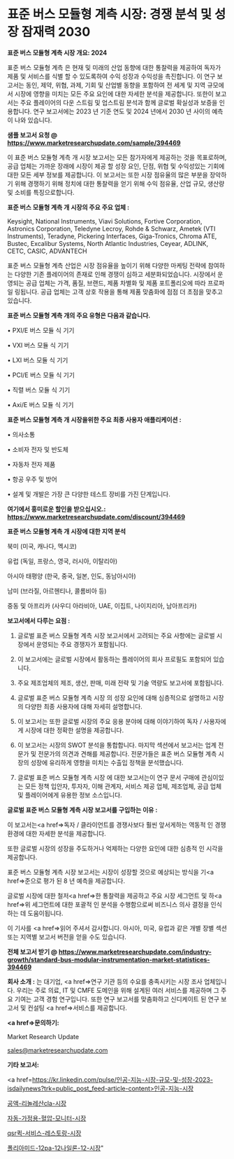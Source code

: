 # 표준 버스 모듈형 계측 시장: 경쟁 분석 및 성장 잠재력 2030

<strong>표준 버스 모듈형 계측 시장 개요: 2024</strong>

표준 버스 모듈형 계측 은 현재 및 미래의 산업 동향에 대한 통찰력을 제공하여 독자가 제품 및 서비스를 식별 할 수 있도록하여 수익 성장과 수익성을 촉진합니다. 이 연구 보고서는 동인, 제약, 위협, 과제, 기회 및 산업별 동향을 포함하여 전 세계 및 지역 규모에서 시장에 영향을 미치는 모든 주요 요인에 대한 자세한 분석을 제공합니다. 또한이 보고서는 주요 플레이어의 다운 스트림 및 업스트림 분석과 함께 글로벌 확실성과 보증을 인용합니다. 연구 보고서에는 2023 년 기준 연도 및 2024 년에서 2030 년 사이의 예측이 나와 있습니다.



<strong>샘플 보고서 요청 @ <a href=https://www.marketresearchupdate.com/sample/394469>https://www.marketresearchupdate.com/sample/394469</a></strong>

이 표준 버스 모듈형 계측 개 시장 보고서는 모든 참가자에게 제공하는 것을 목표로하며, 공급 업체는 가까운 장래에 시장이 제공 할 성장 요인, 단점, 위협 및 수익성있는 기회에 대한 모든 세부 정보를 제공합니다. 이 보고서는 또한 시장 점유율의 많은 부분을 장악하기 위해 경쟁하기 위해 정치에 대한 통찰력을 얻기 위해 수익 점유율, 산업 규모, 생산량 및 소비를 특징으로합니다.



<strong>표준 버스 모듈형 계측 개 시장의 주요 주요 업체 :</strong>

Keysight, National Instruments, Viavi Solutions, Fortive Corporation, Astronics Corporation, Teledyne Lecroy, Rohde & Schwarz, Ametek (VTI Instruments), Teradyne, Pickering Interfaces, Giga-Tronics, Chroma ATE, Bustec, Excalibur Systems, North Atlantic Industries, Ceyear, ADLINK, CETC, CASIC, ADVANTECH

표준 버스 모듈형 계측 산업은 시장 점유율을 높이기 위해 다양한 마케팅 전략에 참여하는 다양한 기존 플레이어의 존재로 인해 경쟁이 심하고 세분화되었습니다. 시장에서 운영되는 공급 업체는 가격, 품질, 브랜드, 제품 차별화 및 제품 포트폴리오에 따라 프로파일 링됩니다. 공급 업체는 고객 상호 작용을 통해 제품 맞춤화에 점점 더 초점을 맞추고 있습니다.



<strong>표준 버스 모듈형 계측 개의 주요 유형은 다음과 같습니다.</strong>

• PXI/E 버스 모듈 식 기기

• VXI 버스 모듈 식 기기

• LXI 버스 모듈 식 기기

• PCI/E 버스 모듈 식 기기

• 직렬 버스 모듈 식 기기

• Axi/E 버스 모듈 식 기기



<strong>표준 버스 모듈형 계측 개 시장을위한 주요 최종 사용자 애플리케이션 :</strong>

• 의사소통

• 소비자 전자 및 반도체

• 자동차 전자 제품

• 항공 우주 및 방어

• 설계 및 개발은 가장 큰 다양한 테스트 장비를 가진 단계입니다.



<strong>여기에서 흥미로운 할인을 받으십시오.: <a href=https://www.marketresearchupdate.com/discount/394469>https://www.marketresearchupdate.com/discount/394469</a></strong>



<strong>표준 버스 모듈형 계측 개 시장에 대한 지역 분석</strong>

북미 (미국, 캐나다, 멕시코)

유럽 (독일, 프랑스, 영국, 러시아, 이탈리아)

아시아 태평양 (한국, 중국, 일본, 인도, 동남아시아)

남미 (브라질, 아르헨티나, 콜롬비아 등)

중동 및 아프리카 (사우디 아라비아, UAE, 이집트, 나이지리아, 남아프리카)



<strong>보고서에서 다루는 요점 :</strong>

1. 글로벌 표준 버스 모듈형 계측 시장 보고서에서 고려되는 주요 사항에는 글로벌 시장에서 운영되는 주요 경쟁자가 포함됩니다.

2. 이 보고서에는 글로벌 시장에서 활동하는 플레이어의 회사 프로필도 포함되어 있습니다.

3. 주요 제조업체의 제조, 생산, 판매, 미래 전략 및 기술 역량도 보고서에 포함됩니다.

4. 글로벌 표준 버스 모듈형 계측 시장 의 성장 요인에 대해 심층적으로 설명하고 시장의 다양한 최종 사용자에 대해 자세히 설명합니다.

5. 이 보고서는 또한 글로벌 시장의 주요 응용 분야에 대해 이야기하여 독자 / 사용자에게 시장에 대한 정확한 설명을 제공합니다.

6. 이 보고서는 시장의 SWOT 분석을 통합합니다. 마지막 섹션에서 보고서는 업계 전문가 및 전문가의 의견과 견해를 제공합니다. 전문가들은 표준 버스 모듈형 계측 시장의 성장에 유리하게 영향을 미치는 수출입 정책을 분석했습니다.

7. 글로벌 표준 버스 모듈형 계측 시장 에 대한 보고서는이 연구 문서 구매에 관심이있는 모든 정책 입안자, 투자자, 이해 관계자, 서비스 제공 업체, 제조업체, 공급 업체 및 플레이어에게 유용한 정보 소스입니다.



<strong>글로벌 표준 버스 모듈형 계측 시장 보고서를 구입하는 이유 :</strong>

이 보고서는<a href=>독자 / 클</a>라이언트를 경쟁사보다 훨씬 앞서게하는 역동적 인 경쟁 환경에 대한 자세한 분석을 제공합니다.

또한 글로벌 시장의 성장을 주도하거나 억제하는 다양한 요인에 대한 심층적 인 시각을 제공합니다.

표준 버스 모듈형 계측 시장 보고서는 시장이 성장할 것으로 예상되는 방식을 기<a href=>준으로</a> 평가 된 8 년 예측을 제공합니다.

글로벌 시장에 대한 철저<a href=>한 통찰력</a>을 제공하고 주요 시장 세그먼트 및 하<a href=>위 세그</a>먼트에 대한 포괄적 인 분석을 수행함으로써 비즈니스 의사 결정을 인식하는 데 도움이됩니다.

이 기사를 <a href=>읽어 주</a>셔서 감사합니다. 아시아, 미국, 유럽과 같은 개별 장별 섹션 또는 지역별 보고서 버전을 얻을 수도 있습니다.



<strong>전체 보고서 받기 @ <a href=https://www.marketresearchupdate.com/industry-growth/standard-bus-modular-instrumentation-market-statistices-394469>https://www.marketresearchupdate.com/industry-growth/standard-bus-modular-instrumentation-market-statistices-394469</a></strong>



<strong>회사 소개 :</strong>
는 대기업, <a href=>연구 기</a>관 등의 수요를 충족시키는 시장 조사 업체입니다. 우리는 주로 의료, IT 및 CMFE 도메인을 위해 설계된 여러 서비스를 제공하며 그 주요 기여는 고객 경험 연구입니다. 또한 연구 보고서를 맞춤화하고 신디케이트 된 연구 보고서 및 컨설팅 <a href=>서비</a>스를 제공합니다.



<strong><a href=>문의하기:</a></strong>

Market Research Update

sales@marketresearchupdate.com



<strong>기타 보고서:</strong>

<a href=https://kr.linkedin.com/pulse/인공-지능-시장-규모-및-성장-2023-isdailynews?trk=public_post_feed-article-content>인공-지능-시장</a>

<a href=https://www.linkedin.com/pulse/공액-리놀레산cla-시장-세분화-연구-및-목표-고객2029년-survey-spotlight-pro-24-analysis/>공액-리놀레산cla-시장</a>

<a href=https://www.linkedin.com/pulse/자동-가정용-혈압-모니터-시장-경쟁-분석-및-성장-잠재력-2029-twmdf/>자동-가정용-혈압-모니터-시장</a>

<a href=https://www.linkedin.com/pulse/qsr퀵-서비스-레스토랑-시장-경쟁-분석-및-성장-잠재력-2029-xrfof/>qsr퀵-서비스-레스토랑-시장</a>

<a href=https://www.linkedin.com/pulse/폴리아미드-12pa-12나일론-12-시장-경쟁-분석-및-성장-잠재력-5cj4f/>폴리아미드-12pa-12나일론-12-시장</a>"
